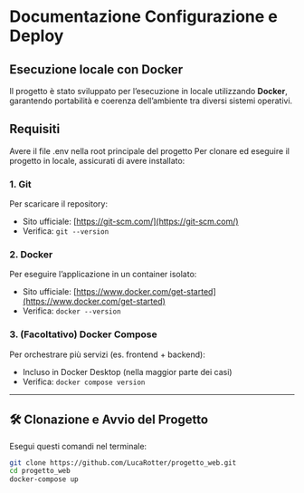 # Documentazione Configurazione e Deploy

## Esecuzione locale con Docker

Il progetto è stato sviluppato per l’esecuzione in locale utilizzando **Docker**, garantendo portabilità e coerenza dell’ambiente tra diversi sistemi operativi.

## Requisiti
Avere il file .env nella root principale del progetto
Per clonare ed eseguire il progetto in locale, assicurati di avere installato:

### 1. Git
Per scaricare il repository:
- Sito ufficiale: [https://git-scm.com/](https://git-scm.com/)
- Verifica: `git --version`

### 2. Docker
Per eseguire l’applicazione in un container isolato:
- Sito ufficiale: [https://www.docker.com/get-started](https://www.docker.com/get-started)
- Verifica: `docker --version`

### 3. (Facoltativo) Docker Compose
Per orchestrare più servizi (es. frontend + backend):
- Incluso in Docker Desktop (nella maggior parte dei casi)
- Verifica: `docker compose version`

---

## 🛠️ Clonazione e Avvio del Progetto

Esegui questi comandi nel terminale:

```bash
git clone https://github.com/LucaRotter/progetto_web.git
cd progetto_web
docker-compose up

